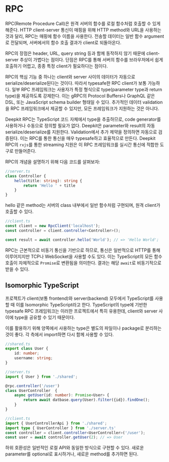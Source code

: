 # RPC

RPC(Remote Procedure Call)은 원격 서버의 함수를 로컬 함수처럼 호출할 수 있게 해준다. HTTP client-server 통신이 매핑을 위해 HTTP method와 URL을 사용하는 것과 달리, RPC는 매핑에 함수 이름을 사용한다. 전송할 데이터는 일반 함수 argument로 전달되며, 서버에서의 함수 호출 결과가 client로 되돌아온다.

RPC의 장점은 header, URL, query string 등과 함께 동작하지 않기 때문에 client-server 추상이 가볍다는 점이다. 단점은 RPC를 통해 서버의 함수를 브라우저에서 쉽게 호출하기 어렵고, 종종 특정 client가 필요하다는 점이다.

RPC의 핵심 기능 중 하나는 client와 server 사이의 데이터가 자동으로 serialize/deserialize된다는 것이다. 따라서 typesafe한 RPC client가 보통 가능하다. 일부 RPC 프레임워크는 사용자가 특정 형식으로 type(parameter type과 return type)을 제공하도록 강제한다. 이는 gRPC의 Protocol Buffers나 GraphQL 같은 DSL, 또는 JavaScript schema builder 형태일 수 있다. 추가적인 데이터 validation을 RPC 프레임워크에서 제공할 수 있지만, 모든 프레임워크가 지원하는 것은 아니다.

Deepkit RPC는 TypeScript 코드 자체에서 type을 추출하므로, code generator를 사용하거나 수동으로 정의할 필요가 없다. Deepkit은 parameter와 result의 자동 serialize/deserialize를 지원한다. Validation에서 추가 제약을 정의하면 자동으로 검증된다. 이는 RPC를 통한 통신을 매우 typesafe하고 효율적으로 만든다. Deepkit RPC의 `rxjs`를 통한 streaming 지원은 이 RPC 프레임워크를 실시간 통신에 적합한 도구로 만들어준다.

RPC의 개념을 설명하기 위해 다음 코드를 살펴보자:

```typescript
//server.ts
class Controller {
    hello(title: string): string {
        return 'Hello ' + title
    }
}
```

hello 같은 method는 서버의 class 내부에서 일반 함수처럼 구현되며, 원격 client가 호출할 수 있다.

```typescript
//client.ts
const client = new RpcClient('localhost');
const controller = client.controller<Controller>();

const result = await controller.hello('World'); // => 'Hello World';
```

RPC는 근본적으로 비동기 통신을 기반으로 하므로, 통신은 일반적으로 HTTP를 통해 이루어지지만 TCP나 WebSocket을 사용할 수도 있다. 이는 TypeScript의 모든 함수 호출이 자체적으로 `Promise`로 변환됨을 의미한다. 결과는 해당 `await`로 비동기적으로 받을 수 있다.

## Isomorphic TypeScript

프로젝트가 client(보통 frontend)와 server(backend) 모두에서 TypeScript를 사용할 때 이를 Isomorphic TypeScript라고 한다. TypeScript의 type에 기반한 typesafe RPC 프레임워크는 이러한 프로젝트에서 특히 유용한데, client와 server 사이에 type을 공유할 수 있기 때문이다.

이를 활용하기 위해 양쪽에서 사용하는 type은 별도의 파일이나 package로 분리하는 것이 좋다. 각 측에서 import하면 다시 함께 사용할 수 있다.

```typescript
//shared.ts
export class User {
    id: number;
    username: string;
}

//server.ts
import { User } from './shared';

@rpc.controller('/user')
class UserController  {
    async getUser(id: number): Promise<User> {
        return await datbase.query(User).filter({id}).findOne();
    }
}

//client.ts
import { UserControllerApi } from './shared';
import type { UserController } from './server.ts'
const controller = client.controller<UserController>('/user');
const user = await controller.getUser(2); // => User
```

하위 호환성은 일반적인 로컬 API와 동일한 방식으로 구현할 수 있다. 새로운 parameter를 optional로 표시하거나, 새로운 method를 추가하면 된다.